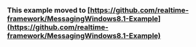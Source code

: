 ### This example moved to [https://github.com/realtime-framework/MessagingWindows8.1-Example](https://github.com/realtime-framework/MessagingWindows8.1-Example)
